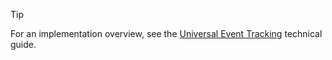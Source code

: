 > [!TIP]
> For an implementation overview, see the [Universal Event Tracking](https://msdn.microsoft.com/library/bing-ads-universal-event-tracking-guide.aspx) technical guide.